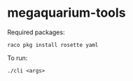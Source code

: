 # megaquarium-tools

Required packages:

    raco pkg install rosette yaml

To run:

    ./cli <args>